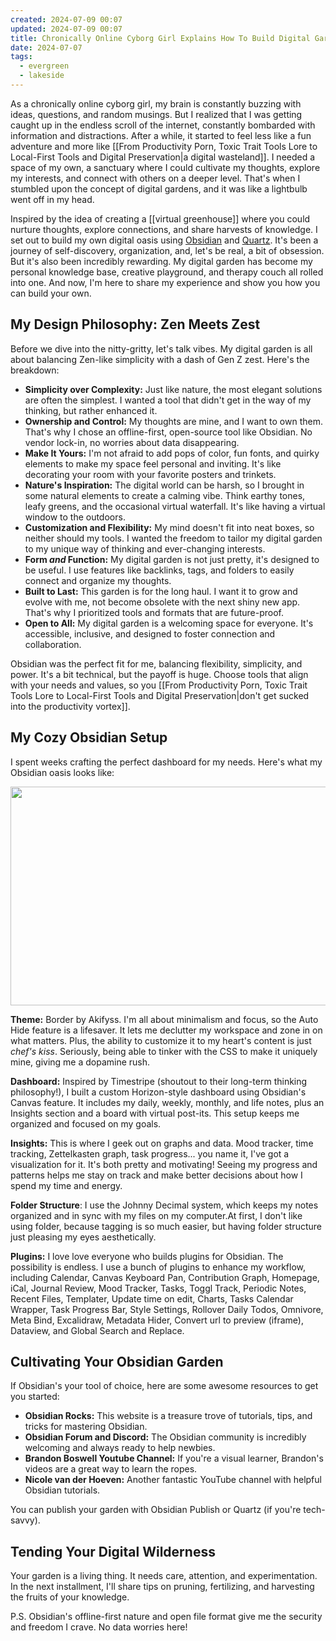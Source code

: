 ```yaml
---
created: 2024-07-09 00:07
updated: 2024-07-09 00:07
title: Chronically Online Cyborg Girl Explains How To Build Digital Garden
date: 2024-07-07
tags:
  - evergreen
  - lakeside
---
```

As a chronically online cyborg girl, my brain is constantly buzzing with ideas, questions, and random musings. But I realized that I was getting caught up in the endless scroll of the internet, constantly bombarded with information and distractions. After a while, it started to feel less like a fun adventure and more like [[From Productivity Porn, Toxic Trait Tools Lore to Local-First Tools and Digital Preservation|a digital wasteland]]. I needed a space of my own, a sanctuary where I could cultivate my thoughts, explore my interests, and connect with others on a deeper level. That's when I stumbled upon the concept of digital gardens, and it was like a lightbulb went off in my head.

Inspired by the idea of creating a [[virtual greenhouse]] where you could nurture thoughts, explore connections, and share harvests of knowledge. I set out to build my own digital oasis using [Obsidian](https://help.obsidian.md/import/markdown) and [Quartz](https://github.com/jackyzha0/quartz). It's been a journey of self-discovery, organization, and, let's be real, a bit of obsession. But it's also been incredibly rewarding. My digital garden has become my personal knowledge base, creative playground, and therapy couch all rolled into one. And now, I'm here to share my experience and show you how you can build your own.

## My Design Philosophy: Zen Meets Zest

Before we dive into the nitty-gritty, let's talk vibes. My digital garden is all about balancing Zen-like simplicity with a dash of Gen Z zest. Here's the breakdown: 

- **Simplicity over Complexity:** Just like nature, the most elegant solutions are often the simplest. I wanted a tool that didn't get in the way of my thinking, but rather enhanced it. 
- **Ownership and Control:** My thoughts are mine, and I want to own them. That's why I chose an offline-first, open-source tool like Obsidian. No vendor lock-in, no worries about data disappearing. 
- **Make It Yours:** I'm not afraid to add pops of color, fun fonts, and quirky elements to make my space feel personal and inviting. It's like decorating your room with your favorite posters and trinkets. 
- **Nature's Inspiration:** The digital world can be harsh, so I brought in some natural elements to create a calming vibe. Think earthy tones, leafy greens, and the occasional virtual waterfall. It's like having a virtual window to the outdoors. 
- **Customization and Flexibility:** My mind doesn't fit into neat boxes, so neither should my tools. I wanted the freedom to tailor my digital garden to my unique way of thinking and ever-changing interests.
- **Form _and_ Function:** My digital garden is not just pretty, it's designed to be useful. I use features like backlinks, tags, and folders to easily connect and organize my thoughts. 
- **Built to Last:** This garden is for the long haul. I want it to grow and evolve with me, not become obsolete with the next shiny new app. That's why I prioritized tools and formats that are future-proof. 
- **Open to All:** My digital garden is a welcoming space for everyone. It's accessible, inclusive, and designed to foster connection and collaboration.

Obsidian was the perfect fit for me, balancing flexibility, simplicity, and power. It's a bit technical, but the payoff is huge. Choose tools that align with your needs and values, so you [[From Productivity Porn, Toxic Trait Tools Lore to Local-First Tools and Digital Preservation|don't get sucked into the productivity vortex]].

## My Cozy Obsidian Setup

I spent weeks crafting the perfect dashboard for my needs. Here's what my Obsidian oasis looks like:

<img src=".alta's-obsidian.png" width="1200px" height="350px">

**Theme:** Border by Akifyss. I'm all about minimalism and focus, so the Auto Hide feature is a lifesaver. It lets me declutter my workspace and zone in on what matters. Plus, the ability to customize it to my heart's content is just _chef's kiss_. Seriously, being able to tinker with the CSS to make it uniquely mine, giving me a dopamine rush.  

**Dashboard:** Inspired by Timestripe (shoutout to their long-term thinking philosophy!), I built a custom Horizon-style dashboard using Obsidian's Canvas feature. It includes my daily, weekly, monthly, and life notes, plus an Insights section and a board with virtual post-its. This setup keeps me organized and focused on my goals. 

**Insights:** This is where I geek out on graphs and data. Mood tracker, time tracking, Zettelkasten graph, task progress... you name it, I've got a visualization for it. It's both pretty and motivating! Seeing my progress and patterns helps me stay on track and make better decisions about how I spend my time and energy. 

**Folder Structure**: I use the Johnny Decimal system, which keeps my notes organized and in sync with my files on my computer.At first, I don't like using folder, because tagging is so much easier, but having folder structure just pleasing my eyes aesthetically.  

**Plugins:** I love love everyone who builds plugins for Obsidian. The possibility is endless. I use a bunch of plugins to enhance my workflow, including Calendar, Canvas Keyboard Pan, Contribution Graph, Homepage, iCal, Journal Review, Mood Tracker, Tasks, Toggl Track, Periodic Notes, Recent Files, Templater, Update time on edit, Charts, Tasks Calendar Wrapper, Task Progress Bar, Style Settings, Rollover Daily Todos, Omnivore, Meta Bind, Excalidraw, Metadata Hider, Convert url to preview (iframe), Dataview, and Global Search and Replace.

## Cultivating Your Obsidian Garden

If Obsidian's your tool of choice, here are some awesome resources to get you started:

- **Obsidian Rocks:** This website is a treasure trove of tutorials, tips, and tricks for mastering Obsidian.
- **Obsidian Forum and Discord:** The Obsidian community is incredibly welcoming and always ready to help newbies.
- **Brandon Boswell Youtube Channel:** If you're a visual learner, Brandon's videos are a great way to learn the ropes.
- **Nicole van der Hoeven:** Another fantastic YouTube channel with helpful Obsidian tutorials.

You can publish your garden with Obsidian Publish or Quartz (if you're tech-savvy).

## Tending Your Digital Wilderness

Your garden is a living thing. It needs care, attention, and experimentation. In the next installment, I'll share tips on pruning, fertilizing, and harvesting the fruits of your knowledge.

P.S. Obsidian's offline-first nature and open file format give me the security and freedom I crave. No data worries here!
